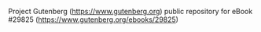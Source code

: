 Project Gutenberg (https://www.gutenberg.org) public repository for eBook #29825 (https://www.gutenberg.org/ebooks/29825)
